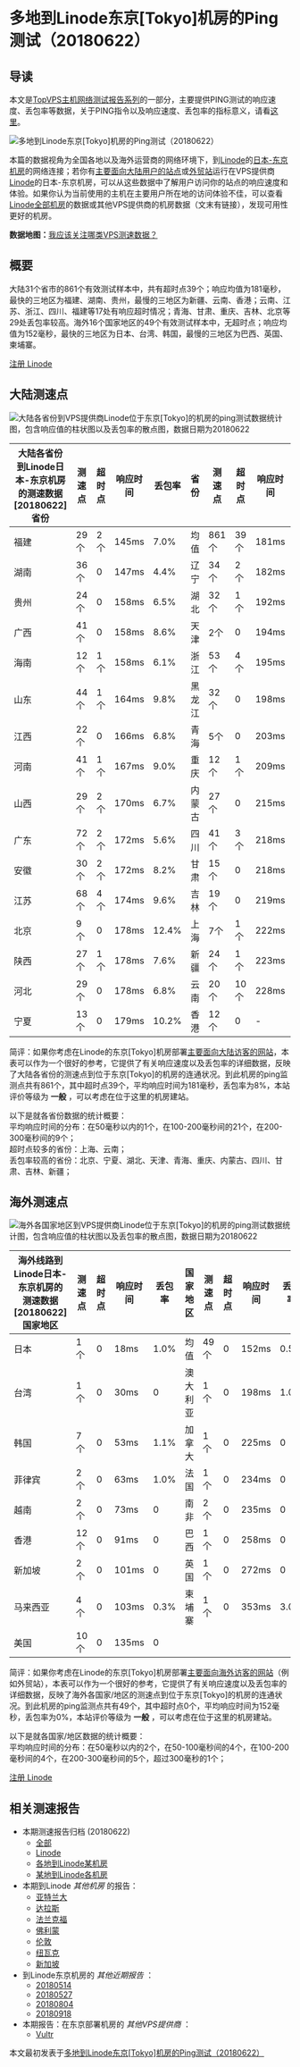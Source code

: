 #  多地到Linode东京[Tokyo]机房的Ping测试（20180622） 

## 导读

本文是[TopVPS主机网络测试报告系列](https://vps123.top/pingtest)的一部分，主要提供PING测试的响应速度、丢包率等数据，关于PING指令以及响应速度、丢包率的指标意义，请看[这里](https://vps123.top/what-is-ping.html)。

![多地到Linode东京\[Tokyo\]机房的Ping测试（20180622）](/images/thumbnails/to_linode_Tokyo.png)

本篇的数据视角为全国各地以及海外运营商的网络环境下，到[Linode](https://vps123.top/go/linode)的[日本-东京机房](https://vps123.top/linode-facilities.html#tokyo)的网络连接；若你有[主要面向大陆用户的站点](https://vps123.top/website-for-mainland-users.html)或[外贸站](https://vps123.top/website-for-internation-trade.html)运行在VPS提供商[Linode](https://vps123.top/go/linode)的日本-东京机房，可以从这些数据中了解用户访问你的站点的响应速度和体验。如果你认为当前使用的主机在主要用户所在地的访问体验不佳，可以查看[Linode全部机房](/linode/isp/china/20180622-linode-isp-china.md)的数据或其他VPS提供商的机房数据（文末有链接），发现可用性更好的机房。

**数据地图：**[我应该关注哪类VPS测速数据？](https://vps123.top/find-pingtest-data-you-need.html)

## 概要

大陆31个省市的861个有效测试样本中，共有超时点39个；响应均值为181毫秒，最快的三地区为福建、湖南、贵州，最慢的三地区为新疆、云南、香港；云南、江苏、浙江、四川、福建等17处有响应超时情况；青海、甘肃、重庆、吉林、北京等29处丢包率较高。海外16个国家地区的49个有效测试样本中，无超时点；响应均值为152毫秒，最快的三地区为日本、台湾、韩国，最慢的三地区为巴西、英国、柬埔寨。

[注册 Linode](https://vps123.top/go/linode/_btn1)

## 大陆测速点

![大陆各省份到VPS提供商Linode位于东京\[Tokyo\]的机房的ping测试数据统计图，包含响应值的柱状图以及丢包率的散点图，数据日期为20180622](/images/pingtests/linode_20180622/plot_idc_linode_japan-tokyo_20180622_mainland.png)

大陆各省份到Linode日本-东京机房的测速数据 [20180622] 省份 | 测速点 | 超时点 | 响应时间 | 丢包率 | 省份 | 测速点 | 超时点 | 响应时间 | 丢包率  
---|---|---|---|---|---|---|---|---|---  
福建 | 29个 | 2个 | 145ms | 7.0% | 均值 | 861个 | 39个 | 181ms | 8.7%  
湖南 | 36个 | 0 | 147ms | 4.4% | 辽宁 | 34个 | 2个 | 182ms | 9.4%  
贵州 | 24个 | 0 | 158ms | 6.5% | 湖北 | 32个 | 1个 | 192ms | 10.5%  
广西 | 41个 | 0 | 158ms | 8.6% | 天津 | 2个 | 0 | 194ms | 10.5%  
海南 | 12个 | 1个 | 158ms | 6.1% | 浙江 | 53个 | 4个 | 195ms | 9.1%  
山东 | 44个 | 1个 | 164ms | 9.8% | 黑龙江 | 32个 | 0 | 198ms | 9.7%  
江西 | 22个 | 0 | 166ms | 6.8% | 青海 | 5个 | 0 | 203ms | 17.2%  
河南 | 41个 | 1个 | 167ms | 9.0% | 重庆 | 12个 | 1个 | 209ms | 13.0%  
山西 | 29个 | 2个 | 170ms | 6.7% | 内蒙古 | 27个 | 0 | 215ms | 10.5%  
广东 | 72个 | 2个 | 172ms | 5.6% | 四川 | 41个 | 3个 | 218ms | 10.2%  
安徽 | 30个 | 2个 | 172ms | 8.2% | 甘肃 | 15个 | 0 | 218ms | 14.2%  
江苏 | 68个 | 4个 | 174ms | 9.6% | 吉林 | 19个 | 0 | 219ms | 12.6%  
北京 | 9个 | 0 | 178ms | 12.4% | 上海 | 7个 | 1个 | 222ms | 6.8%  
陕西 | 27个 | 1个 | 178ms | 7.6% | 新疆 | 24个 | 1个 | 223ms | 10.7%  
河北 | 29个 | 0 | 178ms | 6.8% | 云南 | 20个 | 10个 | 228ms | 8.3%  
宁夏 | 13个 | 0 | 179ms | 10.2% | 香港 | 12个 | 0 | - | -  
  
简评：如果你考虑在Linode的东京[Tokyo]机房部署[主要面向大陆访客的网站](website-for-mainland-users.html)，本表可以作为一个很好的参考，它提供了有关响应速度以及丢包率的详细数据，反映了大陆各省份的测速点到位于东京[Tokyo]的机房的连通状况。到此机房的ping监测点共有861个，其中超时点39个，平均响应时间为181毫秒，丢包率为8%，本站评价等级为 **一般** ，可以考虑在位于这里的机房建站。

以下是就各省份数据的统计概要：  
平均响应时间的分布：在50毫秒以内的1个，在100-200毫秒间的21个，在200-300毫秒间的9个；  
超时点较多的省份：上海、云南；  
丢包率较高的省份：北京、宁夏、湖北、天津、青海、重庆、内蒙古、四川、甘肃、吉林、新疆；

## 海外测速点

![海外各国家地区到VPS提供商Linode位于东京\[Tokyo\]的机房的ping测试数据统计图，包含响应值的柱状图以及丢包率的散点图，数据日期为20180622](/images/pingtests/linode_20180622/plot_idc_linode_japan-tokyo_20180622_overseas.png)

海外线路到Linode日本-东京机房的测速数据 [20180622] 国家地区 | 测速点 | 超时点 | 响应时间 | 丢包率 | 国家地区 | 测速点 | 超时点 | 响应时间 | 丢包率  
---|---|---|---|---|---|---|---|---|---  
日本 | 1个 | 0 | 18ms | 1.0% | 均值 | 49个 | 0 | 152ms | 0.5%  
台湾 | 1个 | 0 | 30ms | 0 | 澳大利亚 | 1个 | 0 | 198ms | 1.0%  
韩国 | 7个 | 0 | 53ms | 1.1% | 加拿大 | 1个 | 0 | 225ms | 0  
菲律宾 | 2个 | 0 | 63ms | 1.0% | 法国 | 1个 | 0 | 234ms | 0  
越南 | 2个 | 0 | 73ms | 0 | 南非 | 2个 | 0 | 235ms | 0  
香港 | 12个 | 0 | 91ms | 0 | 巴西 | 1个 | 0 | 258ms | 0  
新加坡 | 2个 | 0 | 101ms | 0 | 英国 | 1个 | 0 | 272ms | 0  
马来西亚 | 4个 | 0 | 103ms | 0.3% | 柬埔寨 | 1个 | 0 | 353ms | 3.0%  
美国 | 10个 | 0 | 135ms | 0 |  |  |  |  |   
  
简评：如果你考虑在Linode的东京[Tokyo]机房部署[主要面向海外访客的网站](https://vps123.top/website-for-internation-trade.html)（例如外贸站），本表可以作为一个很好的参考，它提供了有关响应速度以及丢包率的详细数据，反映了海外各国家/地区的测速点到位于东京[Tokyo]的机房的连通状况。到此机房的ping监测点共有49个，其中超时点0个，平均响应时间为152毫秒，丢包率为0%，本站评价等级为 **一般** ，可以考虑在位于这里的机房建站。

以下是就各国家/地区数据的统计概要：  
平均响应时间的分布：在50毫秒以内的2个，在50-100毫秒间的4个，在100-200毫秒间的4个，在200-300毫秒间的5个，超过300毫秒的1个；

[注册 Linode](https://vps123.top/go/linode/_btn2)

## 相关测速报告

  * 本期测速报告归档 (20180622) 
    * [全部](https://vps123.top/pingtests/20180622 "本期各VPS提供商全部测速报告")
    * [Linode](https://vps123.top/pingtests/idc-linode/20180622 "本期Linode的全部测速报告")
    * [各地到Linode某机房](https://vps123.top/pingtests/idc-linode/isp-global/20180622 "以Linode某机房为关注对象的视角，横向比较大陆各省份、海外各国家地区")
    * [某地到Linode各机房](https://vps123.top/pingtests/idc-linode/facility-all/20180622 "以大陆某省份为关注对象的视角，横向比较Linode各机房")
  * 本期到Linode _其他机房_ 的报告： 
    * [亚特兰大](/linode/idc/atlanta/20180622-linode-idc-atlanta.md "多地到Linode亚特兰大机房的Ping测试 20180622")
    * [达拉斯](/linode/idc/dallas/20180622-linode-idc-dallas.md "多地到Linode达拉斯机房的Ping测试 20180622")
    * [法兰克福](/linode/idc/frankfurt/20180622-linode-idc-frankfurt.md "多地到Linode法兰克福机房的Ping测试 20180622")
    * [佛利蒙](/linode/idc/fremont/20180622-linode-idc-fremont.md "多地到Linode佛利蒙机房的Ping测试 20180622")
    * [伦敦](/linode/idc/london/20180622-linode-idc-london.md "多地到Linode伦敦机房的Ping测试 20180622")
    * [纽瓦克](/linode/idc/newark/20180622-linode-idc-newark.md "多地到Linode纽瓦克机房的Ping测试 20180622")
    * [新加坡](/linode/idc/singapore/20180622-linode-idc-singapore.md "多地到Linode新加坡机房的Ping测试 20180622")
  * 到Linode东京机房的 _其他近期报告_ ： 
    * [20180514](/linode/idc/tokyo/20180514-linode-idc-tokyo.md "多地到Linode东京机房的Ping测试 20180514")
    * [20180527](/linode/idc/tokyo/20180527-linode-idc-tokyo.md "多地到Linode东京机房的Ping测试 20180527")
    * [20180804](/linode/idc/tokyo/20180804-linode-idc-tokyo.md "多地到Linode东京机房的Ping测试 20180804")
    * [20180918](/linode/idc/tokyo/20180918-linode-idc-tokyo.md "多地到Linode东京机房的Ping测试 20180918")
  * 本期报告：在东京部署机房的 _其他VPS提供商_ ： 
    * [Vultr](/vultr/idc/tokyo/20180622-vultr-idc-tokyo.md "多地到Vultr东京机房的Ping测试 20180622")



本文最初发表于[多地到Linode东京[Tokyo]机房的Ping测试（20180622）](https://vps123.top/pingtest/20180622-linode-idc-tokyo.html)
